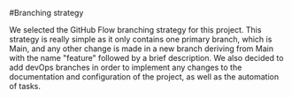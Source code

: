 #Branching strategy

We selected the GitHub Flow branching strategy for this project. This strategy is really simple as it only contains one primary branch, which is Main, and
any other change is made in a new branch deriving from Main with the name "feature" followed by a brief description. We also decided to add devOps branches
in order to implement any changes to the documentation and configuration of the project, as well as the automation of tasks.
